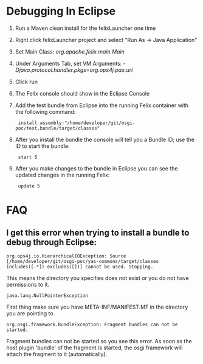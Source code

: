 # Debugging In Eclipse

1. Run a Maven clean install for the felixLauncher one time
2. Right click felixLauncher project and select "Run As -> Java Application"
2. Set Main Class: *org.apache.felix.main.Main*
3. Under Arguments Tab, set VM Arguments: *-Djava.protocol.handler.pkgs=org.ops4j.pax.url*
4. Click run
5. The Felix console should show in the Eclipse Console
6. Add the test bundle from Eclipse into the running Felix container with the following command:
 
        install assembly:"/home/developer/git/osgi-poc/test.bundle/target/classes"

7. After you install the bundle the console will tell you a Bundle ID; use the ID to start the bundle:

        start 5

8. After you make changes to the bundle in Eclipse you can see the updated changes in the running Felix:

        update 5

# FAQ

## I get this error when trying to install a bundle to debug through Eclipse: 

    org.ops4j.io.HierarchicalIOException: Source [/home/developer/git/osgi-poc/yas-commons/target/classes includes([.*]) excludes([])] cannot be used. Stopping.

This means the directory you specifies does not exist or you do not have permissions to it.

    java.lang.NullPointerException

First thing make sure you have META-INF/MANIFEST.MF in the directory you are pointing to.

    org.osgi.framework.BundleException: Fragment bundles can not be started.

Fragment bundles can not be started so you see this error. As soon as the host plugin 'bundle' of the fragment is started, the osgi framework will attach the fragment to it (automatically). 

